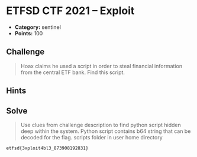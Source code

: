 # ETFSD CTF 2021 – Exploit

* **Category:** sentinel
* **Points:** 100

## Challenge

> Hoax claims he used a script in order to steal financial information from the central ETF bank. Find this script.
## Hints

## Solve

> Use clues from challenge description to find python script hidden deep within the system. Python script contains b64 string that can be decoded for the flag. 
> scripts folder in user home directory
```
etfsd{3xploit4bl3_873908192831}
```
